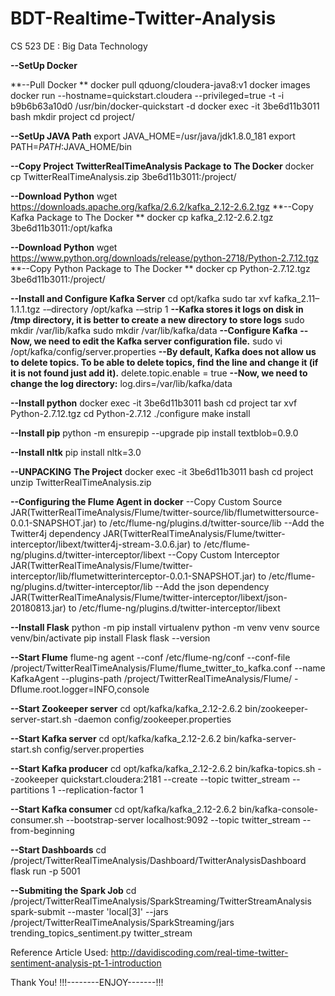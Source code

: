 # BDT-Realtime-Twitter-Analysis
CS 523 DE : Big Data Technology



**--SetUp Docker**

**--Pull Docker **
docker pull qduong/cloudera-java8:v1
docker images
docker run --hostname=quickstart.cloudera --privileged=true -t -i b9b6b63a10d0 /usr/bin/docker-quickstart -d
docker exec -it 3be6d11b3011 bash
mkdir project
cd project/

**--SetUp JAVA Path**
export JAVA_HOME=/usr/java/jdk1.8.0_181
export PATH=$PATH:$JAVA_HOME/bin

**--Copy Project TwitterRealTimeAnalysis Package to The Docker**
docker cp TwitterRealTimeAnalysis.zip 3be6d11b3011:/project/

**--Download Python**
wget https://downloads.apache.org/kafka/2.6.2/kafka_2.12-2.6.2.tgz
**--Copy Kafka Package to The Docker **
docker cp kafka_2.12-2.6.2.tgz 3be6d11b3011:/opt/kafka

**--Download Python**
wget https://www.python.org/downloads/release/python-2718/Python-2.7.12.tgz
**--Copy Python Package to The Docker **
docker cp Python-2.7.12.tgz 3be6d11b3011:/project/


**--Install and Configure Kafka Server**
cd opt/kafka
sudo tar xvf kafka_2.11–1.1.1.tgz -–directory /opt/kafka -–strip 1
**--Kafka stores it logs on disk in /tmp directory, it is better to create a new directory to store logs**
sudo mkdir /var/lib/kafka
sudo mkdir /var/lib/kafka/data
**--Configure Kafka**
**--Now, we need to edit the Kafka server configuration file.**
sudo vi /opt/kafka/config/server.properties
**--By default, Kafka does not allow us to delete topics. To be able to delete topics, find the line and change it (if it is not found just add it).**
delete.topic.enable = true
**--Now, we need to change the log directory:**
log.dirs=/var/lib/kafka/data

**--Install python**
docker exec -it 3be6d11b3011 bash
cd project
tar xvf Python-2.7.12.tgz
cd Python-2.7.12
./configure
make install

**--Install pip**
python -m ensurepip --upgrade
pip install textblob=0.9.0

**--Install nltk**
pip install nltk=3.0

**--UNPACKING The Project**
docker exec -it 3be6d11b3011 bash
cd project
unzip TwitterRealTimeAnalysis.zip


**--Configuring the Flume Agent in docker**
--Copy Custom Source JAR(TwitterRealTimeAnalysis/Flume/twitter-source/lib/flumetwittersource-0.0.1-SNAPSHOT.jar) to /etc/flume-ng/plugins.d/twitter-source/lib
--Add the Twitter4j dependency JAR(TwitterRealTimeAnalysis/Flume/twitter-interceptor/libext/twitter4j-stream-3.0.6.jar) to /etc/flume-ng/plugins.d/twitter-interceptor/libext
--Copy Custom Interceptor JAR(TwitterRealTimeAnalysis/Flume/twitter-interceptor/lib/flumetwitterinterceptor-0.0.1-SNAPSHOT.jar) to /etc/flume-ng/plugins.d/twitter-interceptor/lib
--Add the json dependency JAR(TwitterRealTimeAnalysis/Flume/twitter-interceptor/libext/json-20180813.jar) to /etc/flume-ng/plugins.d/twitter-interceptor/libext

**--Install Flask**
python -m pip install virtualenv
python -m venv venv
source venv/bin/activate
pip install Flask
flask --version


**--Start Flume**
flume-ng agent --conf /etc/flume-ng/conf --conf-file /project/TwitterRealTimeAnalysis/Flume/flume_twitter_to_kafka.conf --name KafkaAgent --plugins-path /project/TwitterRealTimeAnalysis/Flume/ -Dflume.root.logger=INFO,console

**--Start Zookeeper server**
cd opt/kafka/kafka_2.12-2.6.2
bin/zookeeper-server-start.sh -daemon config/zookeeper.properties

**--Start Kafka server**
cd opt/kafka/kafka_2.12-2.6.2
bin/kafka-server-start.sh config/server.properties

**--Start Kafka producer**
cd opt/kafka/kafka_2.12-2.6.2
bin/kafka-topics.sh --zookeeper quickstart.cloudera:2181 --create --topic twitter_stream --partitions 1 --replication-factor 1

**--Start Kafka consumer**
cd opt/kafka/kafka_2.12-2.6.2
bin/kafka-console-consumer.sh --bootstrap-server localhost:9092 --topic twitter_stream --from-beginning

**--Start Dashboards**
cd /project/TwitterRealTimeAnalysis/Dashboard/TwitterAnalysisDashboard
flask run -p 5001

**--Submiting the Spark Job**
cd /project/TwitterRealTimeAnalysis/SparkStreaming/TwitterStreamAnalysis
spark-submit --master 'local[3]' --jars /project/TwitterRealTimeAnalysis/SparkStreaming/jars trending_topics_sentiment.py twitter_stream

Reference Article Used:
http://davidiscoding.com/real-time-twitter-sentiment-analysis-pt-1-introduction


Thank You!
!!!--------ENJOY-------!!!
